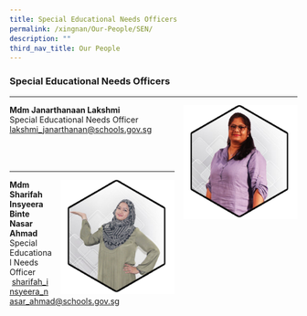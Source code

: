 ```yaml
---
title: Special Educational Needs Officers
permalink: /xingnan/Our-People/SEN/
description: ""
third_nav_title: Our People
---
```

### Special Educational Needs Officers
***
<img src="/images/Our%20Staff/03%20EAS%20and%20Others/ae4.png" style="width:200px;height:200px;margin-left:15px;" align = "right"> **Mdm Janarthanaan Lakshmi**<br>
Special Educational Needs Officer<br>
[lakshmi\_janarthanan@schools.gov.sg](mailto:lakshmi_janarthanan@schools.gov.sg) <br><br>
<br>
<br>

* * *

<img src="/images/Our%20Staff/03%20EAS%20and%20Others/ae6.png" style="width:200px;height:200px;margin-left:15px;" align = "right"> **Mdm  Sharifah Insyeera Binte Nasar Ahmad** <br>
Special Educational Needs Officer<br>
 [sharifah\_insyeera\_nasar\_ahmad@schools.gov.sg](mailto:sharifah_insyeera_nasar_ahmad@schools.gov.sg)<br><br>
<br>
<br>